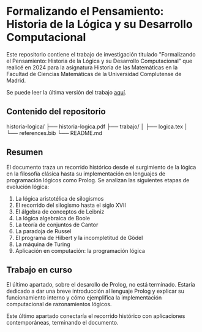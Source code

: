 # Formalizando el Pensamiento: Historia de la Lógica y su Desarrollo Computacional

Este repositorio contiene el trabajo de investigación titulado "Formalizando el Pensamiento: Historia de la Lógica y su Desarrollo Computacional" que realicé en 2024 para la asignatura Historia de las Matemáticas en la Facultad de Ciencias Matemáticas de la Universidad Complutense de Madrid.

Se puede leer la última versión del trabajo [aquí](https://github.com/pepamontero/historia-logica/blob/main/historia-logica.pdf).

## Contenido del repositorio

historia-logica/
├── historia-logica.pdf
├── trabajo/
│   ├── logica.tex
│   └── references.bib
└── README.md

## Resumen

El documento traza un recorrido histórico desde el surgimiento de la lógica en la filosofía clásica hasta su implementación en lenguajes de programación lógicos como Prolog. Se analizan las siguientes etapas de evolución lógica:

1. La lógica aristotélica de silogismos
2. El recorrido del silogismo hasta el siglo XVII
3. El álgebra de conceptos de Leibniz
4. La lógica algebraica de Boole
5. La teoría de conjuntos de Cantor
6. La paradoja de Russel
7. El programa de Hilbert y la incompletitud de Gödel
8. La máquina de Turing
9. Aplicación en computación: la programación lógica

## Trabajo en curso

El último apartado, sobre el desarollo de Prolog, no está terminado. Estaría dedicado a dar una breve introducción al lenguaje Prolog y explicar su funcionamiento interno y cómo ejemplifica la implementación computacional de razonamientos lógicos.

Este último apartado conectaría el recorrido histórico con aplicaciones contemporáneas, terminando el documento.
